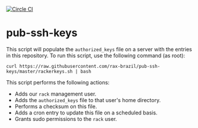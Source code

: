 [![Circle CI](https://circleci.com/gh/rax-brazil/pub-ssh-keys.svg?style=svg)](https://circleci.com/gh/rax-brazil/pub-ssh-keys)

pub-ssh-keys
============
This script will populate the `authorized_keys` file on a server with the entries in this repository. To run this script, use the following command (as root):

```
curl https://raw.githubusercontent.com/rax-brazil/pub-ssh-keys/master/rackerkeys.sh | bash
```

This script performs the following actions:

 * Adds our `rack` management user.
 * Adds the `authorized_keys` file to that user's home directory.
 * Performs a checksum on this file.
 * Adds a cron entry to update this file on a scheduled basis.
 * Grants sudo permissions to the `rack` user.
